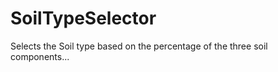 SoilTypeSelector
================

Selects the Soil type based on the percentage of the three soil components...